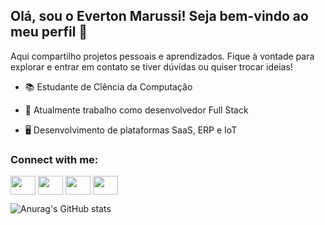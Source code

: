 ## Olá, sou o Everton Marussi! Seja bem-vindo ao meu perfil 👋

Aqui compartilho projetos pessoais e aprendizados.
Fique à vontade para explorar e entrar em contato se tiver dúvidas ou quiser trocar ideias!

- 📚 Estudante de Cîência da Computação
  
- 💼 Atualmente trabalho como desenvolvedor Full Stack
  
- 🖥️ Desenvolvimento de plataformas SaaS, ERP e IoT
  

<h3 align="left">Connect with me:</h3>
<p align="left">
<a href="seu link" target="blank"><img align="center" src="https://cdn.jsdelivr.net/npm/simple-icons@3.0.1/icons/twitter.svg" alt="" height="30" width="40"/></a>
<a href="seu link" target="blank"><img align="center" src="https://cdn.jsdelivr.net/npm/simple-icons@3.0.1/icons/linkedin.svg" alt="" height="30" width="40" /></a>
<a href="seu link" target="blank"><img align="center" src="https://cdn.jsdelivr.net/npm/simple-icons@3.0.1/icons/instagram.svg" alt="" height="30" width="40" /></a>
<a href="seu link" target="blank"><img align="center" src="https://cdn.jsdelivr.net/npm/simple-icons@3.0.1/icons/youtube.svg" alt="" height="30" width="40" /></a>
</p>

![Anurag's GitHub stats](https://github-readme-stats.vercel.app/api?username=EvertonMarussi&show_icons=true&theme=tokyonight&count_private=true)
